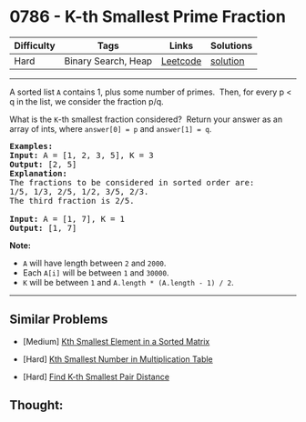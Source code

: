 # 0786 - K-th Smallest Prime Fraction

Difficulty  | Tags | Links | Solutions
----------- | ---- | ----- | -----
Hard | Binary Search, Heap | [Leetcode](https://leetcode.com/problems/k-th-smallest-prime-fraction) | [solution](https://leetcode.com/problems/k-th-smallest-prime-fraction/solution/)


-----------

<p>A sorted list <code>A</code> contains 1, plus some number of primes.&nbsp; Then, for every p &lt; q in the list, we consider the fraction p/q.</p>

<p>What is the <code>K</code>-th smallest fraction considered?&nbsp; Return your answer as an array of ints, where <code>answer[0] = p</code> and <code>answer[1] = q</code>.</p>

<pre>
<strong>Examples:</strong>
<strong>Input:</strong> A = [1, 2, 3, 5], K = 3
<strong>Output:</strong> [2, 5]
<strong>Explanation:</strong>
The fractions to be considered in sorted order are:
1/5, 1/3, 2/5, 1/2, 3/5, 2/3.
The third fraction is 2/5.

<strong>Input:</strong> A = [1, 7], K = 1
<strong>Output:</strong> [1, 7]
</pre>

<p><strong>Note:</strong></p>

<ul>
	<li><code>A</code> will have length between <code>2</code> and <code>2000</code>.</li>
	<li>Each <code>A[i]</code> will be between <code>1</code> and <code>30000</code>.</li>
	<li><code>K</code> will be between <code>1</code> and <code>A.length * (A.length - 1) / 2</code>.</li>
</ul>

-----------


## Similar Problems

- [Medium] [Kth Smallest Element in a Sorted Matrix](kth-smallest-element-in-a-sorted-matrix)

- [Hard] [Kth Smallest Number in Multiplication Table](kth-smallest-number-in-multiplication-table)

- [Hard] [Find K-th Smallest Pair Distance](find-k-th-smallest-pair-distance)




## Thought:

